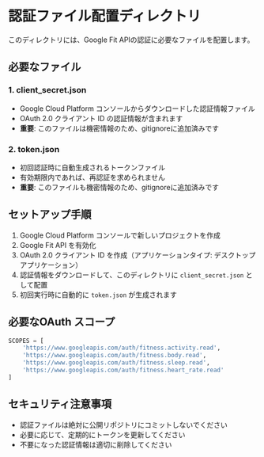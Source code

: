 # 認証ファイル配置ディレクトリ

このディレクトリには、Google Fit APIの認証に必要なファイルを配置します。

## 必要なファイル

### 1. client_secret.json
- Google Cloud Platform コンソールからダウンロードした認証情報ファイル
- OAuth 2.0 クライアント ID の認証情報が含まれます
- **重要**: このファイルは機密情報のため、gitignoreに追加済みです

### 2. token.json
- 初回認証時に自動生成されるトークンファイル
- 有効期限内であれば、再認証を求められません
- **重要**: このファイルも機密情報のため、gitignoreに追加済みです

## セットアップ手順

1. Google Cloud Platform コンソールで新しいプロジェクトを作成
2. Google Fit API を有効化
3. OAuth 2.0 クライアント ID を作成（アプリケーションタイプ: デスクトップアプリケーション）
4. 認証情報をダウンロードして、このディレクトリに `client_secret.json` として配置
5. 初回実行時に自動的に `token.json` が生成されます

## 必要なOAuth スコープ

```python
SCOPES = [
    'https://www.googleapis.com/auth/fitness.activity.read',
    'https://www.googleapis.com/auth/fitness.body.read',
    'https://www.googleapis.com/auth/fitness.sleep.read',
    'https://www.googleapis.com/auth/fitness.heart_rate.read'
]
```

## セキュリティ注意事項

- 認証ファイルは絶対に公開リポジトリにコミットしないでください
- 必要に応じて、定期的にトークンを更新してください
- 不要になった認証情報は適切に削除してください